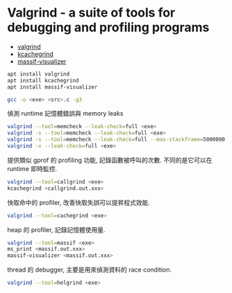 ﻿# Valgrind - a suite of tools for debugging and profiling programs

- [valgrind](https://valgrind.org/)
- [kcachegrind](http://kcachegrind.sourceforge.net/html/Home.html)
- [massif-visualizer](https://apps.kde.org/zh-tw/massif-visualizer/)

```bash
apt install valgrind
apt install kcachegrind
apt install massif-visualizer
```

```bash
gcc -o <exe> <src>.c -g3
```

偵測 runtime 記憶體錯誤與 memory leaks

```bash
valgrind --tool=memcheck --leak-check=full <exe>
valgrind -s --tool=memcheck --leak-check=full <exe>
valgrind -s --tool=memcheck --leak-check=full --max-stackframe=5000000 <exe>
valgrind -v --leak-check=full <exe>
```

提供類似 gprof 的 profiling 功能, 記錄函數被呼叫的次數. 不同的是它可以在 runtime 即時監控.

```bash
valgrind --tool=callgrind <exe>
kcachegrind <callgrind.out.xxx>
```

快取命中的 profiler, 改善快取失誤可以提昇程式效能.

```bash
valgrind --tool=cachegrind <exe>
```

heap 的 profiler, 記錄記憶體使用量.

```bash
valgrind --tool=massif <exe>
ms_print <massif.out.xxx>
massif-visualizer <massif.out.xxx>
```

thread 的 debugger, 主要是用來偵測資料的 race condition.

```bash
valgrind --tool=helgrind <exe>
```
